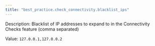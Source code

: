 ```yaml
---
title: "best_practice.check_connectivity.blacklist_ips"
---
```


Description: Blacklist of IP addresses to expand to in the Connectivity Checks feature (comma separated)

Value: `127.0.0.1,127.0.0.2`